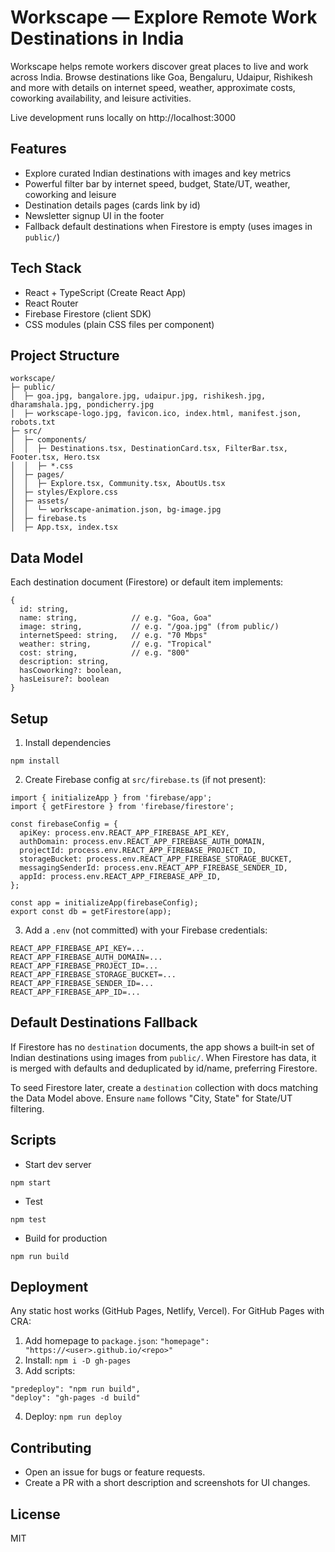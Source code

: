 # Workscape — Explore Remote Work Destinations in India

Workscape helps remote workers discover great places to live and work across India. Browse destinations like Goa, Bengaluru, Udaipur, Rishikesh and more with details on internet speed, weather, approximate costs, coworking availability, and leisure activities.

Live development runs locally on http://localhost:3000

## Features
- Explore curated Indian destinations with images and key metrics
- Powerful filter bar by internet speed, budget, State/UT, weather, coworking and leisure
- Destination details pages (cards link by id)
- Newsletter signup UI in the footer
- Fallback default destinations when Firestore is empty (uses images in `public/`)

## Tech Stack
- React + TypeScript (Create React App)
- React Router
- Firebase Firestore (client SDK)
- CSS modules (plain CSS files per component)

## Project Structure
```
workscape/
├─ public/
│  ├─ goa.jpg, bangalore.jpg, udaipur.jpg, rishikesh.jpg, dharamshala.jpg, pondicherry.jpg
│  ├─ workscape-logo.jpg, favicon.ico, index.html, manifest.json, robots.txt
├─ src/
│  ├─ components/
│  │  ├─ Destinations.tsx, DestinationCard.tsx, FilterBar.tsx, Footer.tsx, Hero.tsx
│  │  ├─ *.css
│  ├─ pages/
│  │  ├─ Explore.tsx, Community.tsx, AboutUs.tsx
│  ├─ styles/Explore.css
│  ├─ assets/
│  │  └─ workscape-animation.json, bg-image.jpg
│  ├─ firebase.ts
│  ├─ App.tsx, index.tsx
```

## Data Model
Each destination document (Firestore) or default item implements:
```
{
  id: string,
  name: string,            // e.g. "Goa, Goa"
  image: string,           // e.g. "/goa.jpg" (from public/)
  internetSpeed: string,   // e.g. "70 Mbps"
  weather: string,         // e.g. "Tropical"
  cost: string,            // e.g. "800"
  description: string,
  hasCoworking?: boolean,
  hasLeisure?: boolean
}
```

## Setup
1. Install dependencies
```
npm install
```
2. Create Firebase config at `src/firebase.ts` (if not present):
```
import { initializeApp } from 'firebase/app';
import { getFirestore } from 'firebase/firestore';

const firebaseConfig = {
  apiKey: process.env.REACT_APP_FIREBASE_API_KEY,
  authDomain: process.env.REACT_APP_FIREBASE_AUTH_DOMAIN,
  projectId: process.env.REACT_APP_FIREBASE_PROJECT_ID,
  storageBucket: process.env.REACT_APP_FIREBASE_STORAGE_BUCKET,
  messagingSenderId: process.env.REACT_APP_FIREBASE_SENDER_ID,
  appId: process.env.REACT_APP_FIREBASE_APP_ID,
};

const app = initializeApp(firebaseConfig);
export const db = getFirestore(app);
```
3. Add a `.env` (not committed) with your Firebase credentials:
```
REACT_APP_FIREBASE_API_KEY=...
REACT_APP_FIREBASE_AUTH_DOMAIN=...
REACT_APP_FIREBASE_PROJECT_ID=...
REACT_APP_FIREBASE_STORAGE_BUCKET=...
REACT_APP_FIREBASE_SENDER_ID=...
REACT_APP_FIREBASE_APP_ID=...
```

## Default Destinations Fallback
If Firestore has no `destination` documents, the app shows a built‑in set of Indian destinations using images from `public/`. When Firestore has data, it is merged with defaults and deduplicated by id/name, preferring Firestore.

To seed Firestore later, create a `destination` collection with docs matching the Data Model above. Ensure `name` follows "City, State" for State/UT filtering.

## Scripts
- Start dev server
```
npm start
```
- Test
```
npm test
```
- Build for production
```
npm run build
```

## Deployment
Any static host works (GitHub Pages, Netlify, Vercel). For GitHub Pages with CRA:
1. Add homepage to `package.json`: `"homepage": "https://<user>.github.io/<repo>"`
2. Install: `npm i -D gh-pages`
3. Add scripts:
```
"predeploy": "npm run build",
"deploy": "gh-pages -d build"
```
4. Deploy: `npm run deploy`

## Contributing
- Open an issue for bugs or feature requests.
- Create a PR with a short description and screenshots for UI changes.

## License
MIT

